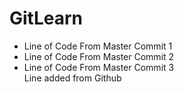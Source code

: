 # GitLearn
- Line of Code From Master Commit 1
- Line of Code From Master Commit 2
- Line of Code From Master Commit 3  
Line added from Github
